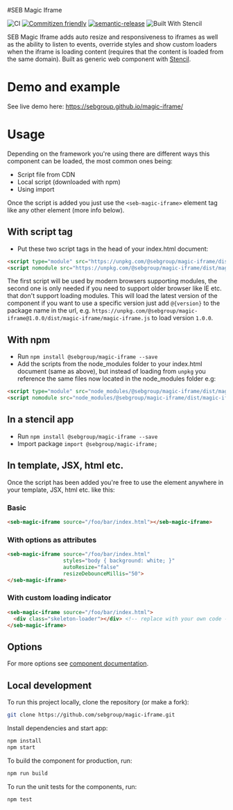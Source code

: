 #SEB Magic Iframe

![CI](https://github.com/sebgroup/magic-iframe/workflows/CI/badge.svg?branch=master)
[![Commitizen friendly](https://img.shields.io/badge/commitizen-friendly-brightgreen.svg)](http://commitizen.github.io/cz-cli/)
[![semantic-release](https://img.shields.io/badge/%20%20%F0%9F%93%A6%F0%9F%9A%80-semantic--release-e10079.svg)](https://github.com/semantic-release/semantic-release)
![Built With Stencil](https://img.shields.io/badge/-Built%20With%20Stencil-16161d.svg?logo=data%3Aimage%2Fsvg%2Bxml%3Bbase64%2CPD94bWwgdmVyc2lvbj0iMS4wIiBlbmNvZGluZz0idXRmLTgiPz4KPCEtLSBHZW5lcmF0b3I6IEFkb2JlIElsbHVzdHJhdG9yIDE5LjIuMSwgU1ZHIEV4cG9ydCBQbHVnLUluIC4gU1ZHIFZlcnNpb246IDYuMDAgQnVpbGQgMCkgIC0tPgo8c3ZnIHZlcnNpb249IjEuMSIgaWQ9IkxheWVyXzEiIHhtbG5zPSJodHRwOi8vd3d3LnczLm9yZy8yMDAwL3N2ZyIgeG1sbnM6eGxpbms9Imh0dHA6Ly93d3cudzMub3JnLzE5OTkveGxpbmsiIHg9IjBweCIgeT0iMHB4IgoJIHZpZXdCb3g9IjAgMCA1MTIgNTEyIiBzdHlsZT0iZW5hYmxlLWJhY2tncm91bmQ6bmV3IDAgMCA1MTIgNTEyOyIgeG1sOnNwYWNlPSJwcmVzZXJ2ZSI%2BCjxzdHlsZSB0eXBlPSJ0ZXh0L2NzcyI%2BCgkuc3Qwe2ZpbGw6I0ZGRkZGRjt9Cjwvc3R5bGU%2BCjxwYXRoIGNsYXNzPSJzdDAiIGQ9Ik00MjQuNywzNzMuOWMwLDM3LjYtNTUuMSw2OC42LTkyLjcsNjguNkgxODAuNGMtMzcuOSwwLTkyLjctMzAuNy05Mi43LTY4LjZ2LTMuNmgzMzYuOVYzNzMuOXoiLz4KPHBhdGggY2xhc3M9InN0MCIgZD0iTTQyNC43LDI5Mi4xSDE4MC40Yy0zNy42LDAtOTIuNy0zMS05Mi43LTY4LjZ2LTMuNkgzMzJjMzcuNiwwLDkyLjcsMzEsOTIuNyw2OC42VjI5Mi4xeiIvPgo8cGF0aCBjbGFzcz0ic3QwIiBkPSJNNDI0LjcsMTQxLjdIODcuN3YtMy42YzAtMzcuNiw1NC44LTY4LjYsOTIuNy02OC42SDMzMmMzNy45LDAsOTIuNywzMC43LDkyLjcsNjguNlYxNDEuN3oiLz4KPC9zdmc%2BCg%3D%3D&colorA=16161d)

SEB Magic Iframe adds auto resize and responsiveness to iframes as well as the ability to listen to events, override styles and show custom loaders when the iframe is loading content (requires that the content is loaded from the same domain). Built as generic web component with [Stencil](https://stenciljs.com/).

# Demo and example
See live demo here: https://sebgroup.github.io/magic-iframe/

# Usage

Depending on the framework you're using there are different ways this component can be loaded, the most common ones being:

- Script file from CDN
- Local script (downloaded with npm)
- Using import

Once the script is added you just use the `<seb-magic-iframe>` element tag like any other element (more info below).

## With script tag

- Put these two script tags in the head of your index.html document:
```html
<script type="module" src="https://unpkg.com/@sebgroup/magic-iframe/dist/magic-iframe/magic-iframe.esm.js"></script>
<script nomodule src="https://unpkg.com/@sebgroup/magic-iframe/dist/magic-iframe/magic-iframe.js"></script>
```
The first script will be used by modern browsers supporting modules, the second one is only needed if you need to support older browser like IE etc. that don't support loading modules.
This will load the latest version of the component if you want to use a specific version just add `@{version}` to the package name in the url, e.g. `https://unpkg.com/@sebgroup/magic-iframe@1.0.0/dist/magic-iframe/magic-iframe.js` to load version `1.0.0`.


## With npm
- Run `npm install @sebgroup/magic-iframe --save`
- Add the scripts from the node_modules folder to your index.html document (same as above), but instead of loading from `unpkg` you reference the same files now located in the node_modules folder e.g:
 ```html
 <script type="module" src="node_modules/@sebgroup/magic-iframe/dist/magic-iframe/magic-iframe.esm.js"></script>
 <script nomodule src="node_modules/@sebgroup/magic-iframe/dist/magic-iframe/magic-iframe.js"></script>
 ```

## In a stencil app
- Run `npm install @sebgroup/magic-iframe --save`
- Import package `import @sebgroup/magic-iframe;`


## In template, JSX, html etc.
Once the script has been added you're free to use the element anywhere in your template, JSX, html etc. like this:

### Basic

```html
<seb-magic-iframe source="/foo/bar/index.html"></seb-magic-iframe>
```

### With options as attributes

```html
<seb-magic-iframe source="/foo/bar/index.html"
                  styles="body { background: white; }"
                  autoResize="false"
                  resizeDebounceMillis="50">
</seb-magic-iframe>
```

### With custom loading indicator
```html
<seb-magic-iframe source="/foo/bar/index.html">
  <div class="skeleton-loader"></div> <!-- replace with your own code -->
</seb-magic-iframe>
```

## Options
For more options see [component documentation](/src/components/seb-magic-iframe/readme.md).

## Local development

To run this project locally, clone the repository (or make a fork):

```bash
git clone https://github.com/sebgroup/magic-iframe.git
```

Install dependencies and start app:

```bash
npm install
npm start
```

To build the component for production, run:

```bash
npm run build
```

To run the unit tests for the components, run:

```bash
npm test
```


